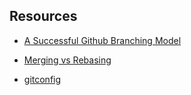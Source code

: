 ## Resources

- [A Successful Github Branching Model](http://nvie.com/posts/a-successful-git-branching-model/)

- [Merging vs Rebasing](https://www.atlassian.com/git/tutorials/merging-vs-rebasing)

- [gitconfig](http://shannon.io/git-tips/tricks/assets/gitconfig)
